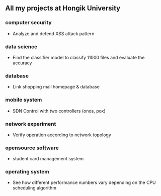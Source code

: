 ## All my projects at Hongik University

### computer security
* Analyze and defend XSS attack pattern

### data science
* Find the classifier model to classify 11000 files and evaluate the accuracy

### database
* Link shopping mall homepage & database

### mobile system
* SDN Control with two controllers (onos, pox)

### network experiment
* Verify operation according to network topology

### opensource software
* student card management system

### operating system
* See how different performance numbers vary depending on the CPU scheduling algorithm

